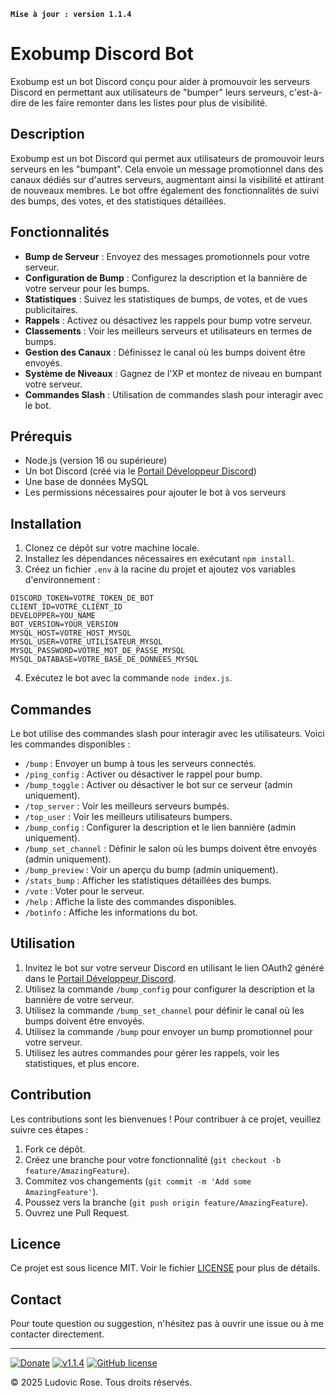 **`Mise à jour : version 1.1.4`**

# Exobump Discord Bot

Exobump est un bot Discord conçu pour aider à promouvoir les serveurs Discord en permettant aux utilisateurs de "bumper" leurs serveurs, c'est-à-dire de les faire remonter dans les listes pour plus de visibilité.

## Description

Exobump est un bot Discord qui permet aux utilisateurs de promouvoir leurs serveurs en les "bumpant". Cela envoie un message promotionnel dans des canaux dédiés sur d'autres serveurs, augmentant ainsi la visibilité et attirant de nouveaux membres. Le bot offre également des fonctionnalités de suivi des bumps, des votes, et des statistiques détaillées.

## Fonctionnalités

- **Bump de Serveur** : Envoyez des messages promotionnels pour votre serveur.
- **Configuration de Bump** : Configurez la description et la bannière de votre serveur pour les bumps.
- **Statistiques** : Suivez les statistiques de bumps, de votes, et de vues publicitaires.
- **Rappels** : Activez ou désactivez les rappels pour bump votre serveur.
- **Classements** : Voir les meilleurs serveurs et utilisateurs en termes de bumps.
- **Gestion des Canaux** : Définissez le canal où les bumps doivent être envoyés.
- **Système de Niveaux** : Gagnez de l'XP et montez de niveau en bumpant votre serveur.
- **Commandes Slash** : Utilisation de commandes slash pour interagir avec le bot.

## Prérequis

- Node.js (version 16 ou supérieure)
- Un bot Discord (créé via le [Portail Développeur Discord](https://discord.com/developers/applications))
- Une base de données MySQL
- Les permissions nécessaires pour ajouter le bot à vos serveurs

## Installation

1. Clonez ce dépôt sur votre machine locale.
2. Installez les dépendances nécessaires en exécutant `npm install`.
3. Créez un fichier `.env` à la racine du projet et ajoutez vos variables d'environnement :

```plaintext
DISCORD_TOKEN=VOTRE_TOKEN_DE_BOT
CLIENT_ID=VOTRE_CLIENT_ID
DEVELOPPER=YOU_NAME
BOT_VERSION=YOUR_VERSION
MYSQL_HOST=VOTRE_HOST_MYSQL
MYSQL_USER=VOTRE_UTILISATEUR_MYSQL
MYSQL_PASSWORD=VOTRE_MOT_DE_PASSE_MYSQL
MYSQL_DATABASE=VOTRE_BASE_DE_DONNEES_MYSQL
```

4. Exécutez le bot avec la commande `node index.js`.

## Commandes

Le bot utilise des commandes slash pour interagir avec les utilisateurs. Voici les commandes disponibles :

- `/bump` : Envoyer un bump à tous les serveurs connectés.
- `/ping_config` : Activer ou désactiver le rappel pour bump.
- `/bump_toggle` : Activer ou désactiver le bot sur ce serveur (admin uniquement).
- `/top_server` : Voir les meilleurs serveurs bumpés.
- `/top_user` : Voir les meilleurs utilisateurs bumpers.
- `/bump_config` : Configurer la description et le lien bannière (admin uniquement).
- `/bump_set_channel` : Définir le salon où les bumps doivent être envoyés (admin uniquement).
- `/bump_preview` : Voir un aperçu du bump (admin uniquement).
- `/stats_bump` : Afficher les statistiques détaillées des bumps.
- `/vote` : Voter pour le serveur.
- `/help` : Affiche la liste des commandes disponibles.
- `/botinfo` : Affiche les informations du bot.

## Utilisation

1. Invitez le bot sur votre serveur Discord en utilisant le lien OAuth2 généré dans le [Portail Développeur Discord](https://discord.com/developers/applications).
2. Utilisez la commande `/bump_config` pour configurer la description et la bannière de votre serveur.
3. Utilisez la commande `/bump_set_channel` pour définir le canal où les bumps doivent être envoyés.
4. Utilisez la commande `/bump` pour envoyer un bump promotionnel pour votre serveur.
5. Utilisez les autres commandes pour gérer les rappels, voir les statistiques, et plus encore.

## Contribution

Les contributions sont les bienvenues ! Pour contribuer à ce projet, veuillez suivre ces étapes :

1. Fork ce dépôt.
2. Créez une branche pour votre fonctionnalité (`git checkout -b feature/AmazingFeature`).
3. Commitez vos changements (`git commit -m 'Add some AmazingFeature'`).
4. Poussez vers la branche (`git push origin feature/AmazingFeature`).
5. Ouvrez une Pull Request.

## Licence

Ce projet est sous licence MIT. Voir le fichier [LICENSE](LICENSE) pour plus de détails.

## Contact

Pour toute question ou suggestion, n'hésitez pas à ouvrir une issue ou à me contacter directement.

---

[![Donate](https://img.shields.io/badge/paypal-donate-yellow.svg?style=flat)](https://www.paypal.me/nuggan85) [![v1.1.4](http://img.shields.io/badge/zip-v1.1.4-blue.svg)](https://github.com/NuggaN85/Exobump/archive/master.zip) [![GitHub license](https://img.shields.io/github/license/NuggaN85/Exobump)](https://github.com/NuggaN85/Exobump)

© 2025 Ludovic Rose. Tous droits réservés.
